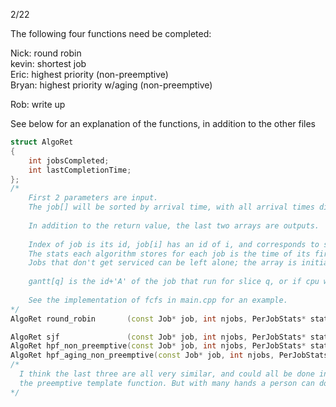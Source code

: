 2/22

The following four functions need be completed:

Nick:   round robin  
kevin:  shortest job  
Eric:   highest priority (non-preemptive)  
Bryan:  highest priority w/aging (non-preemptive)  

Rob:    write up

See below for an explanation of the functions, in addition to the other files

```C++
struct AlgoRet
{
    int jobsCompleted;
    int lastCompletionTime;
};
/*
    First 2 parameters are input.
    The job[] will be sorted by arrival time, with all arrival times distinct.
    
    In addition to the return value, the last two arrays are outputs.
    
    Index of job is its id, job[i] has an id of i, and corresponds to stats[i].
    The stats each algorithm stores for each job is the time of its first slice, and completion time.
    Jobs that don't get serviced can be left alone; the array is initialized before hand.
    
    gantt[q] is the id+'A' of the job that run for slice q, or if cpu was idle '.'.
    
    See the implementation of fcfs in main.cpp for an example.
*/
AlgoRet round_robin       (const Job* job, int njobs, PerJobStats* stats, char* gantt);

AlgoRet sjf               (const Job* job, int njobs, PerJobStats* stats, char* gantt);
AlgoRet hpf_non_preemptive(const Job* job, int njobs, PerJobStats* stats, char* gantt);
AlgoRet hpf_aging_non_preemptive(const Job* job, int njobs, PerJobStats* stats, char* gantt);
/*
  I think the last three are all very similar, and could all be done in a similar way to
  the preemptive template function. But with many hands a person can do a single one.
*/
```
